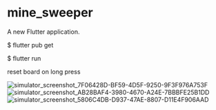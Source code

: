 # mine_sweeper
A new Flutter application.

$ flutter pub get

$ flutter run

reset board on long press

![simulator_screenshot_7F06428D-BF59-4D5F-9250-9F3F976A753F](https://user-images.githubusercontent.com/8918999/100367054-ac72e200-3027-11eb-8fa8-6febcc4e52d3.png)
![simulator_screenshot_AB28BAF4-3980-4670-A24E-7BBBFE25B1DD](https://user-images.githubusercontent.com/8918999/100367183-dc21ea00-3027-11eb-82af-cbfc5b46beed.png)
![simulator_screenshot_5806C4DB-D937-47AE-8807-D11E4F906AAD](https://user-images.githubusercontent.com/8918999/100367102-c01e4880-3027-11eb-9231-e029c618c6fe.png)

